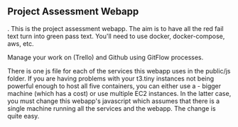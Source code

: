 ## Project Assessment Webapp
.
This is the project assessment webapp. The aim is to have all the
red fail text turn into green pass text. You'll need to use docker, docker-compose, aws, etc.

Manage your work on (Trello) and Github using GitFlow processes.

There is one js file for each of the services this webapp uses in the public/js folder. If you are having
problems with your t3.tiny instances not being powerful enough to host all five containers, you can
either use a - bigger machine (which has a cost) or use multiple EC2 instances. In the latter case,
you must change this webapp's javascript which assumes that there is a single machine running all the
services and the webapp. The change is quite easy. 
